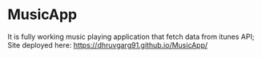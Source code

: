 # MusicApp
It is fully working music playing application that fetch data from itunes API;
Site deployed here:  https://dhruvgarg91.github.io/MusicApp/
